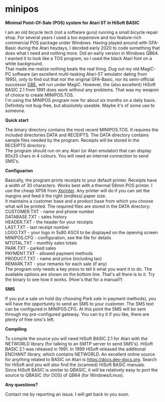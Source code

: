 # minipos
<b>Minimal Point-Of-Sale (POS) system for Atari ST in HiSoft BASIC</b>

I am an old bicycle tech (not a software guru) running a small bicycle repair shop.
For several years I used a too expensive and too feature-rich commercial POS package under Windows. Having played around with GFA-Basic during the Atari heydays, I decided early 2020 to code something that does what I need and nothing more.
Did an early version in Windows QB64. I wanted it to look like a TOS program, so I used the black Atari font on a white background.
<br>That made me realize nothing beats the real thing. Dug out my old MagiC-PC software (an excellent multi-tasking Atari-ST emulator dating from 1995), only to find out that nor the original GFA-Basic, nor its semi-official successor <a href="http://gfabasic.net">GBE</a>, will run under MagiC. 
However, the (also excellent) HiSoft BASIC 2.1 from 1991 does work without any problems. That was my weapon of choice to create MINIPOS.TOS.
<br>I'm using the MINIPOS program now for about six months on a daily basis. Definitely not bug-free, but absolutely useable. Maybe it's of some use to someone.

<b>Quick start</b>

The <i>binary</i> directory contains the most recent MINIPOS.TOS. It requires the included directories DATA and RECEIPTS. 
The DATA directory contains sample files needed by the program.
Receipts will be stored in the RECEIPTS directory.
<br>The program should run on any Atari (or Atari emulator) that can display 80x25 chars in 4 colours. You will need an internet connection to send SMS's.

<b>Configuarion</b>

Basically, the program prints receipts to your default printer. Receipts have a width of 30 characters. Works best with a thermal 58mm POS printer. I use the cheap XP58 from <a href="https://www.xprintertech.com/">Xprinter</a>. Any printer will do if you can set the margins and feed it the right (endless) paper size.
<br>It maintains a customer base and a product base from which you choose what will be printed. The required files are stored in the DATA directory:
<br>CUSTOMER.TXT - name and phone number
<br>DATABASE.TXT - sales history
<br>HEADER.TXT - the header for your receipts
<br>LAST.TXT - last receipt number
<br>LOGO.TXT - your logo in 5x80 ASCII to be displayed on the opening screen
<br>MINIPOS.CFG - configuration, see the file for details
<br>MTOTAL.TXT - monthly sales totals
<br>PARK.TXT - parked sales
<br>PAYMENT.TXT - allowed payment methods
<br>PRODUCT.TXT - name and price (including tax)
<br>REMARK.TXT - your remarks for each sale (if any)
<br>The program only needs a key press to tell it what you want it to do. The available options are shown on the bottom line. That's all there is to it. Try the binary to see how it works. (How's that for a manual?)

<b>SMS</b>

If you put a sale on hold (by choosing <i>Park sale</i> in payment methods), you will have the opportunity to send an SMS to your customer. The SMS text can be configured in MINIPOS.CFG. At this point the SMS will be sent through my pre-configured gateway. You can try it if you like, there are plenty of free sms's left.

<b>Compiling</b>

To compile the source you will need HiSoft BASIC 2.1 for Atari with the NETWORLD library (for talking to an SMTP server to send SMS's).
HiSoft BASIC 2.1 was released in 1991. In 1999 HiSoft released the additional ENCHANT library, which contains NETWORLD.
An excellent online source for anything related to BASIC on Atari is <a href="https://docs.dev-docs.org/">https://docs.dev-docs.org</a>. Search for HiSoft and you will also find the (scanned) HiSoft BASIC manuals.
<br>Since HiSoft BASIC is similar to QBASIC, it will be relatively easy to port the source to QBASIC (for DOS) of QB64 (for Windows/Linux).

<b>Any questions?</b>

Contact me by reporting an issue. I will get back to you soon.

